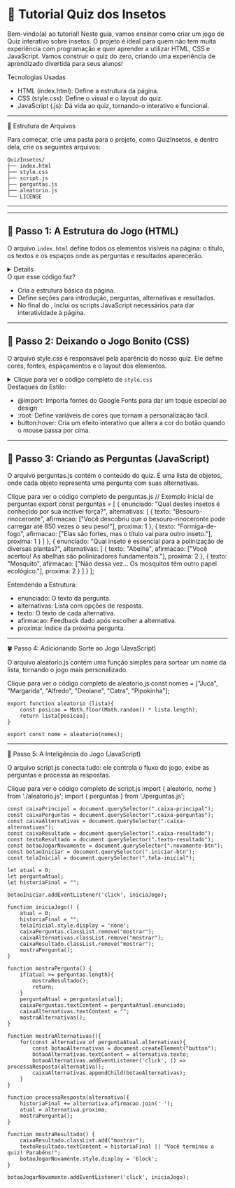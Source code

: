 # 📘 Tutorial Quiz dos Insetos

Bem-vindo(a) ao tutorial! Neste guia, vamos ensinar como criar um jogo
de Quiz interativo sobre insetos. O projeto é ideal para quem não tem
muita experiência com programação e quer aprender a utilizar HTML, CSS e
JavaScript. Vamos construir o quiz do zero, criando uma experiência de
aprendizado divertida para seus alunos!

Tecnologias Usadas

-   HTML (index.html): Define a estrutura da página.
-   CSS (style.css): Define o visual e o layout do quiz.
-   JavaScript (.js): Dá vida ao quiz, tornando-o interativo e
    funcional.

------------------------------------------------------------------------

📂 Estrutura de Arquivos

Para começar, crie uma pasta para o projeto, como QuizInsetos, e dentro
dela, crie os seguintes arquivos:

    QuizInsetos/
    ├── index.html
    ├── style.css
    ├── script.js
    ├── perguntas.js
    ├── aleatorio.js
    └── LICENSE

------------------------------------------------------------------------

---

## 📝 Passo 1: A Estrutura do Jogo (HTML)

O arquivo `index.html` define todos os elementos visíveis na página: o título, os textos e os espaços onde as perguntas e resultados aparecerão.
<details>
<strong><summary>Clique para ver o código completo de <code>index.html</code></summary></strong>

```html
<!DOCTYPE html>
<html lang="pt-br">
<head>
    <meta charset="UTF-8">
    <meta name="viewport" content="width=device-width, initial-scale=1.0">
    <link rel="stylesheet" href="style.css">
    <title>Insetologia</title>
</head>
<body>
    <div class="caixa-principal">
        <h1>O que você sabe sobre os insetos?</h1>
        <div class="tela-inicial">
            <p>Bem-vindo ao Quiz dos Insetos! Prepare-se para mergulhar no fascinante mundo desses pequenos seres...</p>
            <button class="iniciar-btn">Iniciar</button>
        </div>
        <div class="caixa-perguntas"></div>
        <div class="caixa-alternativas"></div>
        <div class="caixa-resultado">
            <p class="texto-resultado"></p>
            <button class="novamente-btn">Jogar Novamente</button>
        </div>
    </div>
    <script type="module" src="js/aleatorio.js"></script>
    <script type="module" src="js/perguntas.js"></script>
    <script type="module" src="js/script.js"></script>
</body>
</html>
```
</details>
O que esse código faz?

-   Cria a estrutura básica da página.
-   Define seções para introdução, perguntas, alternativas e resultados.
-   No final do <body>, inclui os scripts JavaScript necessários para
    dar interatividade à página.

------------------------------------------------------------------------

## 🎨 Passo 2: Deixando o Jogo Bonito (CSS)

O arquivo style.css é responsável pela aparência do nosso quiz. Ele
define cores, fontes, espaçamentos e o layout dos elementos.

<details>
<summary>Clique para ver o código completo de <code>style.css</code></summary>

    @import url('https://fonts.googleapis.com/css2?family=Chakra+Petch:ital,wght@0,300;0,400;0,500;0,600;0,700&family=Inter:wght@100;200;300;400;500;600;700;800;900&display=swap');

    :root{
        --cor-fundo: #d6f3e6;
        --cor-principal: #97b884;
        --cor-secundaria: #212333;
        --cor-destaque: #546459;
        --cor-texto: #eeffd7;
    }

    body {
        background-color: var(--cor-fundo);
        color: var(--cor-texto);
        font-family: 'Inter', sans-serif;
        display: flex;
        justify-content: center;
        align-items: center;
        min-height: 100vh;
    }

    .caixa-principal{
        background-color: var(--cor-principal);
        width: 90%;
        max-width: 600px;
        text-align: center;
        padding: 20px;
    }

    h1, .caixa-perguntas, .caixa-resultado{
        font-family: 'Chakra Petch', sans-serif;
    }

    h1{
        color: var(--cor-destaque);
    }

    button {
        background-color: var(--cor-secundaria);
        color: var(--cor-texto);
        border: none;
        border-radius: 15px;
        padding: 15px;
        transition: background-color 0.3s;
    }

    button:hover{
        background-color: var(--cor-destaque);
        color: var(--cor-principal);
    }

    .caixa-alternativas {
        display: flex;
        flex-direction: column;
        gap: 10px;
    }

    .caixa-resultado {
        display: none;
    }

    .caixa-resultado.mostrar {
        display: block;
    }
</details>
Destaques do Estilo:

-   @import: Importa fontes do Google Fonts para dar um toque especial
    ao design.
-   :root: Define variáveis de cores que tornam a personalização fácil.
-   button:hover: Cria um efeito interativo que altera a cor do botão
    quando o mouse passa por cima.

------------------------------------------------------------------------

## 🤖 Passo 3: Criando as Perguntas (JavaScript)

O arquivo perguntas.js contém o conteúdo do quiz. É uma lista de
objetos, onde cada objeto representa uma pergunta com suas alternativas.

Clique para ver o código completo de perguntas.js
    // Exemplo inicial de perguntas
    export const perguntas = [
        {
            enunciado: "Qual destes insetos é conhecido por sua incrível força?",
            alternativas: [
                {
                    texto: "Besouro-rinoceronte",
                    afirmacao: ["Você descobriu que o besouro-rinoceronte pode carregar até 850 vezes o seu peso!"],
                    proxima: 1
                },
                {
                    texto: "Formiga-de-fogo",
                    afirmacao: ["Elas são fortes, mas o título vai para outro inseto."],
                    proxima: 1
                }
            ]
        },
        {
            enunciado: "Qual inseto é essencial para a polinização de diversas plantas?",
            alternativas: [
                {
                    texto: "Abelha",
                    afirmacao: ["Você acertou! As abelhas são polinizadores fundamentais."],
                    proxima: 2
                },
                {
                    texto: "Mosquito",
                    afirmacao: ["Não dessa vez... Os mosquitos têm outro papel ecológico."],
                    proxima: 2
                }
            ]
        }
    ];

Entendendo a Estrutura:

-   enunciado: O texto da pergunta.
-   alternativas: Lista com opções de resposta.
-   texto: O texto de cada alternativa.
-   afirmacao: Feedback dado após escolher a alternativa.
-   proxima: Índice da próxima pergunta.

------------------------------------------------------------------------

🍀 Passo 4: Adicionando Sorte ao Jogo (JavaScript)

O arquivo aleatorio.js contém uma função simples para sortear um nome da
lista, tornando o jogo mais personalizado.

Clique para ver o código completo de aleatorio.js
    const nomes = ["Juca", "Margarida", "Alfredo", "Deolane", "Catra", "Pipokinha"];

    export function aleatorio (lista){
        const posicao = Math.floor(Math.random() * lista.length);
        return lista[posicao];
    }

    export const nome = aleatorio(nomes);

------------------------------------------------------------------------

🧠 Passo 5: A Inteligência do Jogo (JavaScript)

O arquivo script.js conecta tudo: ele controla o fluxo do jogo, exibe as
perguntas e processa as respostas.

Clique para ver o código completo de script.js
    import { aleatorio, nome } from './aleatorio.js';
    import { perguntas } from './perguntas.js';

    const caixaPrincipal = document.querySelector(".caixa-principal");
    const caixaPerguntas = document.querySelector(".caixa-perguntas");
    const caixaAlternativas = document.querySelector(".caixa-alternativas");
    const caixaResultado = document.querySelector(".caixa-resultado");
    const textoResultado = document.querySelector(".texto-resultado");
    const botaoJogarNovamente = document.querySelector(".novamente-btn");
    const botaoIniciar = document.querySelector(".iniciar-btn");
    const telaInicial = document.querySelector(".tela-inicial");

    let atual = 0; 
    let perguntaAtual;
    let historiaFinal = "";

    botaoIniciar.addEventListener('click', iniciaJogo);

    function iniciaJogo() {
        atual = 0;
        historiaFinal = "";
        telaInicial.style.display = 'none';
        caixaPerguntas.classList.remove("mostrar");
        caixaAlternativas.classList.remove("mostrar");
        caixaResultado.classList.remove("mostrar");
        mostraPergunta();
    }

    function mostraPergunta() {
        if(atual >= perguntas.length){
            mostraResultado();
            return;
        }
        perguntaAtual = perguntas[atual];
        caixaPerguntas.textContent = perguntaAtual.enunciado;
        caixaAlternativas.textContent = "";
        mostraAlternativas();
    }

    function mostraAlternativas(){
        for(const alternativa of perguntaAtual.alternativas){
            const botaoAlternativas = document.createElement("button");
            botaoAlternativas.textContent = alternativa.texto;
            botaoAlternativas.addEventListener('click', () => processaResposta(alternativa));
            caixaAlternativas.appendChild(botaoAlternativas);
        }
    }

    function processaResposta(alternativa){
        historiaFinal += alternativa.afirmacao.join(' ');
        atual = alternativa.proxima;
        mostraPergunta();
    }

    function mostraResultado() {
        caixaResultado.classList.add("mostrar");
        textoResultado.textContent = historiaFinal || "Você terminou o quiz! Parabéns!";
        botaoJogarNovamente.style.display = 'block';
    }

    botaoJogarNovamente.addEventListener('click', iniciaJogo);

